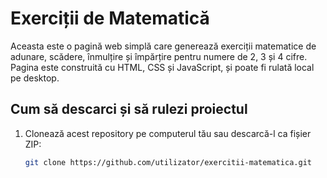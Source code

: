 # Exerciții de Matematică

Aceasta este o pagină web simplă care generează exerciții matematice de adunare, scădere, înmulțire și împărțire pentru numere de 2, 3 și 4 cifre. Pagina este construită cu HTML, CSS și JavaScript, și poate fi rulată local pe desktop.

## Cum să descarci și să rulezi proiectul

1. Clonează acest repository pe computerul tău sau descarcă-l ca fișier ZIP:
   ```bash
   git clone https://github.com/utilizator/exercitii-matematica.git
